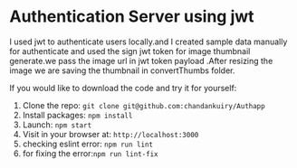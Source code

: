 # Authentication Server using jwt

I used jwt to authenticate users locally.and I created sample data manually for authenticate and used the sign jwt token for image thumbnail generate.we pass the image url in jwt token payload .After resizing the image we are saving the thumbnail in convertThumbs folder.


If you would like to download the code and try it for yourself:

1. Clone the repo: `git clone git@github.com:chandankuiry/Authapp`
2. Install packages: `npm install`
3. Launch: `npm start`
4. Visit in your browser at: `http://localhost:3000`
5. checking eslint error: `npm run lint`
6. for fixing the error:`npm run lint-fix`


